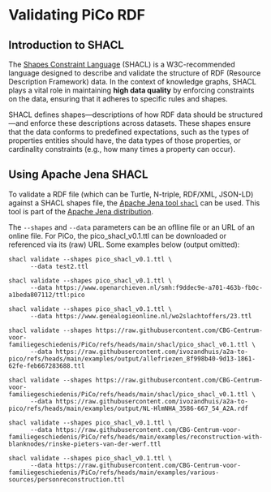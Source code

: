 # Validating PiCo RDF
## Introduction to SHACL

The [Shapes Constraint Language](https://www.w3.org/TR/shacl/) (SHACL) is a W3C-recommended language designed to describe and validate the structure of RDF (Resource Description Framework) data. In the context of knowledge graphs, SHACL plays a vital role in maintaining **high data quality** by enforcing constraints on the data, ensuring that it adheres to specific rules and shapes. 

SHACL defines shapes—descriptions of how RDF data should be structured—and enforce these descriptions across datasets. These shapes ensure that the data conforms to predefined expectations, such as the types of properties entities should have, the data types of those properties, or cardinality constraints (e.g., how many times a property can occur). 
## Using Apache Jena SHACL
To validate a RDF file (which can be Turtle, N-triple, RDF/XML, JSON-LD) against a SHACL shapes file, the [Apache Jena tool `shacl`](https://jena.apache.org/documentation/shacl/index.html) can be used. This tool is part of the [Apache Jena distribution](https://jena.apache.org/download/index.cgi).

The `--shapes` and `--data` parameters can be an oflline file or an URL of an online file. For PiCo, the pico_shacl_v0.1.ttl can be downloaded or referenced via its (raw) URL. Some examples below (output omitted):

	shacl validate --shapes pico_shacl_v0.1.ttl \ 
          --data test2.ttl
                     
	shacl validate --shapes pico_shacl_v0.1.ttl \ 
          --data https://www.openarchieven.nl/smh:f9ddec9e-a701-463b-fb0c-a1beda807112/ttl:pico
                     
	shacl validate --shapes pico_shacl_v0.1.ttl \ 
          --data https://www.genealogieonline.nl/wo2slachtoffers/23.ttl

    shacl validate --shapes https://raw.githubusercontent.com/CBG-Centrum-voor-familiegeschiedenis/PiCo/refs/heads/main/shacl/pico_shacl_v0.1.ttl \ 
          --data https://raw.githubusercontent.com/ivozandhuis/a2a-to-pico/refs/heads/main/examples/output/allefriezen_8f998b40-9d13-1861-62fe-feb667283688.ttl

    shacl validate --shapes https://raw.githubusercontent.com/CBG-Centrum-voor-familiegeschiedenis/PiCo/refs/heads/main/shacl/pico_shacl_v0.1.ttl \ 
          --data https://raw.githubusercontent.com/ivozandhuis/a2a-to-pico/refs/heads/main/examples/output/NL-HlmNHA_3586-667_54_A2A.rdf

    shacl validate --shapes pico_shacl_v0.1.ttl \ 
          --data https://raw.githubusercontent.com/CBG-Centrum-voor-familiegeschiedenis/PiCo/refs/heads/main/examples/reconstruction-with-blanknodes/rinske-pieters-van-der-werf.ttl

    shacl validate --shapes pico_shacl_v0.1.ttl \ 
          --data https://raw.githubusercontent.com/CBG-Centrum-voor-familiegeschiedenis/PiCo/refs/heads/main/examples/various-sources/personreconstruction.ttl

